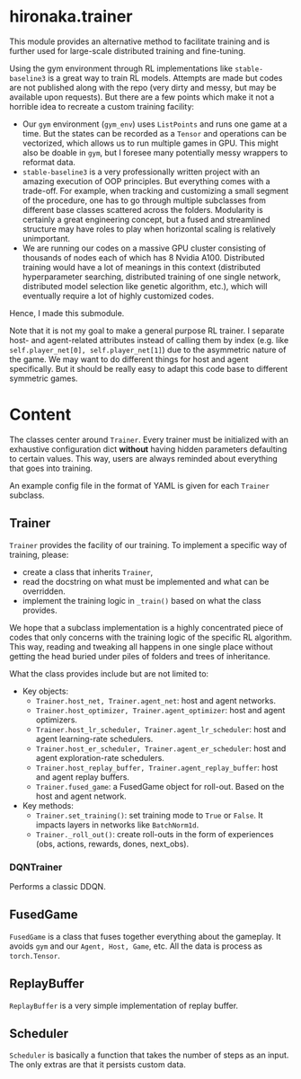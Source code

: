 # hironaka.trainer
This module provides an alternative method to facilitate training and is further used for large-scale distributed training and fine-tuning.

Using the gym environment through RL implementations like `stable-baseline3` is a great way to train RL models. Attempts are made but codes are not published along with the repo (very dirty and messy, but may be available upon requests). But there are a few points which make it not a horrible idea to recreate a custom training facility:
- Our `gym` environment (`gym_env`) uses `ListPoints` and runs one game at a time. But the states can be recorded as a `Tensor` and operations can be vectorized, which allows us to run multiple games in GPU. This might also be doable in `gym`, but I foresee many potentially messy wrappers to reformat data.
- `stable-baseline3` is a very professionally written project with an amazing execution of OOP principles. But everything comes with a trade-off. For example, when tracking and customizing a small segment of the procedure, one has to go through multiple subclasses from different base classes scattered across the folders. Modularity is certainly a great engineering concept, but a fused and streamlined structure may have roles to play when horizontal scaling is relatively unimportant.
- We are running our codes on a massive GPU cluster consisting of thousands of nodes each of which has 8 Nvidia A100. Distributed training would have a lot of meanings in this context (distributed hyperparameter searching, distributed training of one single network, distributed model selection like genetic algorithm, etc.), which will eventually require a lot of highly customized codes.

Hence, I made this submodule.

Note that it is not my goal to make a general purpose RL trainer. I separate host- and agent-related attributes instead of calling them by index (e.g. like `self.player_net[0], self.player_net[1]`) due to the asymmetric nature of the game. We may want to do different things for host and agent specifically.
But it should be really easy to adapt this code base to different symmetric games. 
# Content
The classes center around `Trainer`. Every trainer must be initialized with an exhaustive configuration dict **without** having hidden parameters defaulting to certain values. This way, users are always reminded about everything that goes into training. 

An example config file in the format of YAML is given for each `Trainer` subclass.
## Trainer
`Trainer` provides the facility of our training. To implement a specific way of training, please:
- create a class that inherits `Trainer`,
- read the docstring on what must be implemented and what can be overridden.
- implement the training logic in `_train()` based on what the class provides.

We hope that a subclass implementation is a highly concentrated piece of codes that only concerns with the training logic of the specific RL algorithm. This way, reading and tweaking all happens in one single place without getting the head buried under piles of folders and trees of inheritance.

What the class provides include but are not limited to:
- Key objects:
  - `Trainer.host_net, Trainer.agent_net`: host and agent networks.
  - `Trainer.host_optimizer, Trainer.agent_optimizer`: host and agent optimizers.
  - `Trainer.host_lr_scheduler, Trainer.agent_lr_scheduler`: host and agent learning-rate schedulers.
  - `Trainer.host_er_scheduler, Trainer.agent_er_scheduler`: host and agent exploration-rate schedulers.
  - `Trainer.host_replay_buffer, Trainer.agent_replay_buffer`: host and agent replay buffers.
  - `Trainer.fused_game`: a FusedGame object for roll-out. Based on the host and agent network.
- Key methods:
  - `Trainer.set_training()`: set training mode to `True` or `False`. It impacts layers in networks like `BatchNorm1d`. 
  - `Trainer._roll_out()`: create roll-outs in the form of experiences (obs, actions, rewards, dones, next_obs).

### DQNTrainer
  Performs a classic DDQN.
## FusedGame
`FusedGame` is a class that fuses together everything about the gameplay. It avoids `gym` and our `Agent, Host, Game`, etc. All the data is process as `torch.Tensor`.
## ReplayBuffer
`ReplayBuffer` is a very simple implementation of replay buffer.
## Scheduler
`Scheduler` is basically a function that takes the number of steps as an input. The only extras are that it persists custom data.